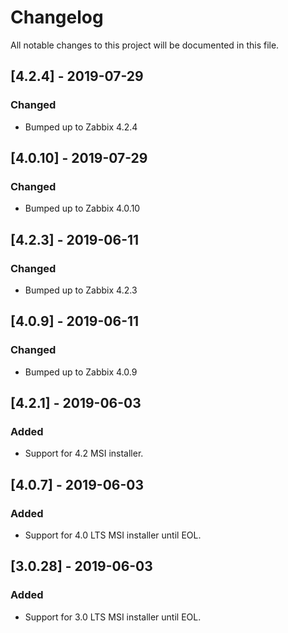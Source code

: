 # Changelog
All notable changes to this project will be documented in this file.

## [4.2.4] - 2019-07-29
### Changed
- Bumped up to Zabbix 4.2.4

## [4.0.10] - 2019-07-29
### Changed
- Bumped up to Zabbix 4.0.10

## [4.2.3] - 2019-06-11
### Changed
- Bumped up to Zabbix 4.2.3

## [4.0.9] - 2019-06-11
### Changed
- Bumped up to Zabbix 4.0.9

## [4.2.1] - 2019-06-03
### Added
- Support for 4.2 MSI installer.

## [4.0.7] - 2019-06-03
### Added
- Support for 4.0 LTS MSI installer until EOL.

## [3.0.28] - 2019-06-03
### Added
- Support for 3.0 LTS MSI installer until EOL.
